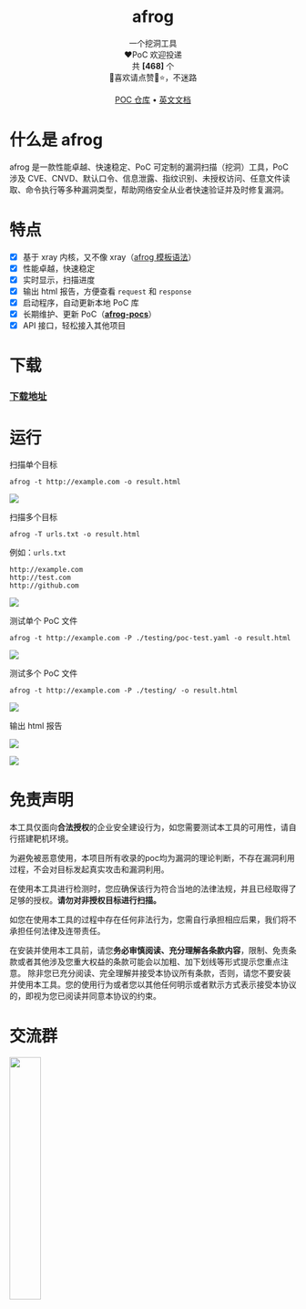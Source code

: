 <h1 align="center">afrog</h1>
<p align="center">一个挖洞工具<br/>❤️PoC 欢迎投递<br/>共 <b>[468]</b> 个<br/>🐸喜欢请点赞🌟⭐，不迷路</p>

<p align="center" dir="auto">
  <a href="https://github.com/zan8in/afrog/tree/main/afrog-pocs">POC 仓库</a> •
  <a href="https://github.com/zan8in/afrog/README_en.md">英文文档</a>
</p>

# 什么是 afrog

afrog 是一款性能卓越、快速稳定、PoC 可定制的漏洞扫描（挖洞）工具，PoC 涉及 CVE、CNVD、默认口令、信息泄露、指纹识别、未授权访问、任意文件读取、命令执行等多种漏洞类型，帮助网络安全从业者快速验证并及时修复漏洞。

# 特点

* [x] 基于 xray 内核，又不像 xray（[afrog 模板语法](https://github.com/zan8in/afrog/blob/main/afrog-pocs/README.md)）
* [x] 性能卓越，快速稳定
* [x] 实时显示，扫描进度
* [x] 输出 html 报告，方便查看 `request` 和 `response`
* [x] 启动程序，自动更新本地 PoC 库
* [x] 长期维护、更新 PoC（[**afrog-pocs**](https://github.com/zan8in/afrog/tree/main/afrog-pocs)）
* [x] API 接口，轻松接入其他项目

# 下载

### [下载地址](https://github.com/zan8in/afrog/releases)

# 运行

扫描单个目标
```
afrog -t http://example.com -o result.html
```
![](https://github.com/zan8in/afrog/blob/main/images/onescan.png)

扫描多个目标

```
afrog -T urls.txt -o result.html
```
例如：`urls.txt`
```
http://example.com
http://test.com
http://github.com
```
![](https://github.com/zan8in/afrog/blob/main/images/twoscan.png)

测试单个 PoC 文件

```
afrog -t http://example.com -P ./testing/poc-test.yaml -o result.html
```
![](https://github.com/zan8in/afrog/blob/main/images/threescan.png)

测试多个 PoC 文件

```
afrog -t http://example.com -P ./testing/ -o result.html
```
![](https://github.com/zan8in/afrog/blob/main/images/fourscan.png)

输出 html 报告

![](https://github.com/zan8in/afrog/blob/main/images/2.png)

![](https://github.com/zan8in/afrog/blob/main/images/3.png)

# 免责声明

本工具仅面向**合法授权**的企业安全建设行为，如您需要测试本工具的可用性，请自行搭建靶机环境。

为避免被恶意使用，本项目所有收录的poc均为漏洞的理论判断，不存在漏洞利用过程，不会对目标发起真实攻击和漏洞利用。

在使用本工具进行检测时，您应确保该行为符合当地的法律法规，并且已经取得了足够的授权。**请勿对非授权目标进行扫描。**

如您在使用本工具的过程中存在任何非法行为，您需自行承担相应后果，我们将不承担任何法律及连带责任。

在安装并使用本工具前，请您**务必审慎阅读、充分理解各条款内容**，限制、免责条款或者其他涉及您重大权益的条款可能会以加粗、加下划线等形式提示您重点注意。 除非您已充分阅读、完全理解并接受本协议所有条款，否则，请您不要安装并使用本工具。您的使用行为或者您以其他任何明示或者默示方式表示接受本协议的，即视为您已阅读并同意本协议的约束。

# 交流群

<img src="https://github.com/zan8in/afrog/blob/main/images/afrog.jpg" width="33%" />
